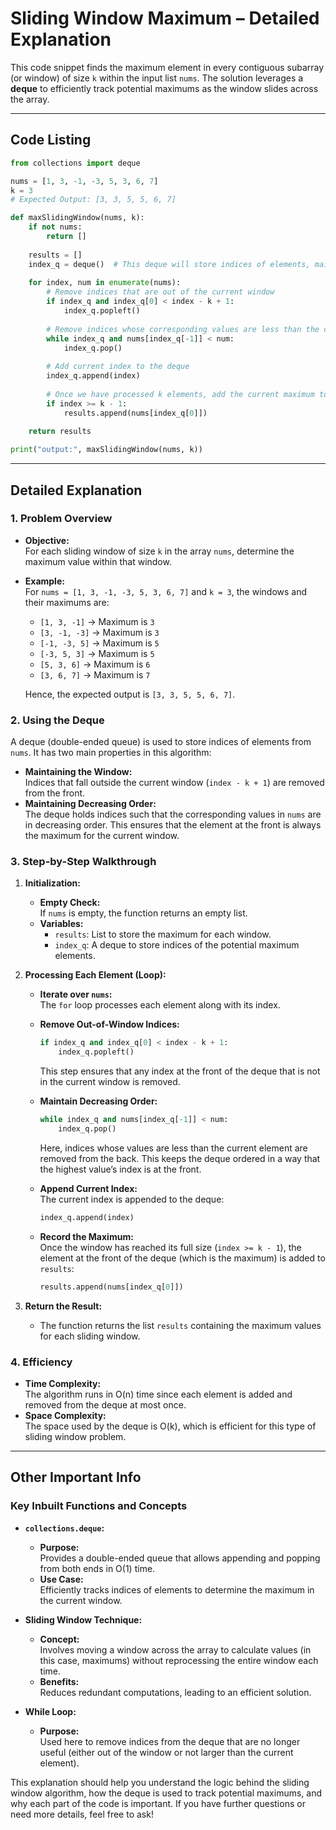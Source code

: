 # Sliding Window Maximum – Detailed Explanation

This code snippet finds the maximum element in every contiguous subarray (or window) of size `k` within the input list `nums`. The solution leverages a **deque** to efficiently track potential maximums as the window slides across the array.

---

## Code Listing

```python
from collections import deque

nums = [1, 3, -1, -3, 5, 3, 6, 7]
k = 3
# Expected Output: [3, 3, 5, 5, 6, 7]

def maxSlidingWindow(nums, k):
    if not nums:
        return []
    
    results = []
    index_q = deque()  # This deque will store indices of elements, maintaining a decreasing order of values
    
    for index, num in enumerate(nums):
        # Remove indices that are out of the current window
        if index_q and index_q[0] < index - k + 1:
            index_q.popleft()
        
        # Remove indices whose corresponding values are less than the current number
        while index_q and nums[index_q[-1]] < num:
            index_q.pop()
        
        # Add current index to the deque
        index_q.append(index)
        
        # Once we have processed k elements, add the current maximum to the results
        if index >= k - 1:
            results.append(nums[index_q[0]])
    
    return results

print("output:", maxSlidingWindow(nums, k))
```

---

## Detailed Explanation

### 1. Problem Overview

- **Objective:**  
  For each sliding window of size `k` in the array `nums`, determine the maximum value within that window.
  
- **Example:**  
  For `nums = [1, 3, -1, -3, 5, 3, 6, 7]` and `k = 3`, the windows and their maximums are:
  - `[1, 3, -1]` → Maximum is `3`
  - `[3, -1, -3]` → Maximum is `3`
  - `[-1, -3, 5]` → Maximum is `5`
  - `[-3, 5, 3]` → Maximum is `5`
  - `[5, 3, 6]` → Maximum is `6`
  - `[3, 6, 7]` → Maximum is `7`
  
  Hence, the expected output is `[3, 3, 5, 5, 6, 7]`.

### 2. Using the Deque

A deque (double-ended queue) is used to store indices of elements from `nums`. It has two main properties in this algorithm:
- **Maintaining the Window:**  
  Indices that fall outside the current window (`index - k + 1`) are removed from the front.
- **Maintaining Decreasing Order:**  
  The deque holds indices such that the corresponding values in `nums` are in decreasing order. This ensures that the element at the front is always the maximum for the current window.

### 3. Step-by-Step Walkthrough

1. **Initialization:**
   - **Empty Check:**  
     If `nums` is empty, the function returns an empty list.
   - **Variables:**  
     - `results`: List to store the maximum for each window.
     - `index_q`: A deque to store indices of the potential maximum elements.

2. **Processing Each Element (Loop):**
   - **Iterate over `nums`:**  
     The `for` loop processes each element along with its index.
   
   - **Remove Out-of-Window Indices:**  
     ```python
     if index_q and index_q[0] < index - k + 1:
         index_q.popleft()
     ```
     This step ensures that any index at the front of the deque that is not in the current window is removed.

   - **Maintain Decreasing Order:**  
     ```python
     while index_q and nums[index_q[-1]] < num:
         index_q.pop()
     ```
     Here, indices whose values are less than the current element are removed from the back. This keeps the deque ordered in a way that the highest value’s index is at the front.

   - **Append Current Index:**  
     The current index is appended to the deque:
     ```python
     index_q.append(index)
     ```

   - **Record the Maximum:**  
     Once the window has reached its full size (`index >= k - 1`), the element at the front of the deque (which is the maximum) is added to `results`:
     ```python
     results.append(nums[index_q[0]])
     ```

3. **Return the Result:**
   - The function returns the list `results` containing the maximum values for each sliding window.

### 4. Efficiency

- **Time Complexity:**  
  The algorithm runs in O(n) time since each element is added and removed from the deque at most once.
- **Space Complexity:**  
  The space used by the deque is O(k), which is efficient for this type of sliding window problem.

---

## Other Important Info

### Key Inbuilt Functions and Concepts

- **`collections.deque`:**
  - **Purpose:**  
    Provides a double-ended queue that allows appending and popping from both ends in O(1) time.
  - **Use Case:**  
    Efficiently tracks indices of elements to determine the maximum in the current window.

- **Sliding Window Technique:**
  - **Concept:**  
    Involves moving a window across the array to calculate values (in this case, maximums) without reprocessing the entire window each time.
  - **Benefits:**  
    Reduces redundant computations, leading to an efficient solution.

- **While Loop:**
  - **Purpose:**  
    Used here to remove indices from the deque that are no longer useful (either out of the window or not larger than the current element).

This explanation should help you understand the logic behind the sliding window algorithm, how the deque is used to track potential maximums, and why each part of the code is important. If you have further questions or need more details, feel free to ask!